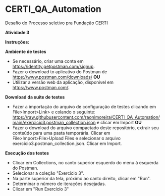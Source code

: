 # CERTI_QA_Automation
Desafio do Processo seletivo pra Fundação CERTI

**Atividade 3**

**Instruções:**

**Ambiente de testes**
- Se necessário, criar uma conta em https://identity.getpostman.com/signup.
- Fazer o download to aplicativo do Postman de https://www.postman.com/downloads/ **OU**
- Utilizar a versão web da aplicação, disponível em https://www.postman.com/.

**Download da suite de testes**
- Fazer a importação do arquivo de configuração de testes clicando em File>Import>Link> e colando o seguinte: https://raw.githubusercontent.com/raonimoreira/CERTI_QA_Automation/main/exercicio3.postman_collection.json e clicar em Import **OU**
- Fazer o download do arquivo compactado deste repositório, extrair seu conteúdo para uma pasta temporária. Clicar em File>Import>File>Upload Files e selecionar o arquivo exercicio3.postman_collection.json. Clicar em Import.

**Execução dos testes**
- Clicar em Collections, no canto superior esquerdo do menu à esquerda do Postman.
- Selecionar a coleção "Exercício 3".
- Na parte superior da tela, próximo ao canto direito, clicar em "Run".
- Determinar o número de iterações desejadas.
- Clicar em "Run Exercício 3"
